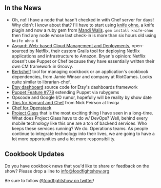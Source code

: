 ## In the News

* Oh, no!  I have a node that hasn't checked in with Chef server for days!  Why didn't I know about that?  I'll have to start using [knife ohno](http://rubygems.org/gems/knife-ohno), a knife plugin and now a ruby gem from [Mandi Walls](http://twitter.com/lnxchk).  `gem install knife-ohno` then find any node whose last check-in is more than six hours old using `knife ohno 6`
* [Asgard: Web-based Cloud Management and Deployments](http://techblog.netflix.com/2012/06/asgard-web-based-cloud-management-and.html), open-sourced by Netflix, their custom Grails tool for deploying Netflix applications and infrastructure to Amazon. Bryan's opinion: Netflix doesn't use Puppet or Chef because they have essentially written their own CM framework in Groovy.
* [Berkshelf](http://berkshelf.com/) tool for managing cookbook or an application's cookbook dependencies, from Jamie Winsor and company at RiotGames. Looks quite similar to librarian-chef.
* [Etsy dashboard](https://github.com/etsy/dashboard) source code for Etsy's dashboards framework
* [Puppet Feature #778](http://projects.puppetlabs.com/issues/7788) extending Puppet via rubygems
* Opscode and Google I/O rumor, hopefully will be reality by show date
* [Tips for Vagrant and Chef](http://techportal.inviqa.com/2012/06/26/tips-for-vagrant-and-chef/) from Nick Peirson at Inviqa
* [Chef for Openstack](http://www.opscode.com/blog/2012/06/27/chef-for-openstack/)
* [Project Glass](https://plus.google.com/111626127367496192147/posts) that is the most exciting thing I have seen in a long-time. What does Project Glass have to do w/ DevOps? Well, behind every mobile technology like this one are a ton of backend services. Who keeps these services running? We do. Operations teams. As people continue to integrate technology into their lives, we are going to have a lot more opportunities and a lot more responsibility.

## Cookbook Updates

Do you have cookbook news that you'd like to share or feedback on the show?  Please drop a line to info@foodfightshow.org

Be sure to follow [@foodfightshow on twitter](http://twitter.com/foodfightshow)!
